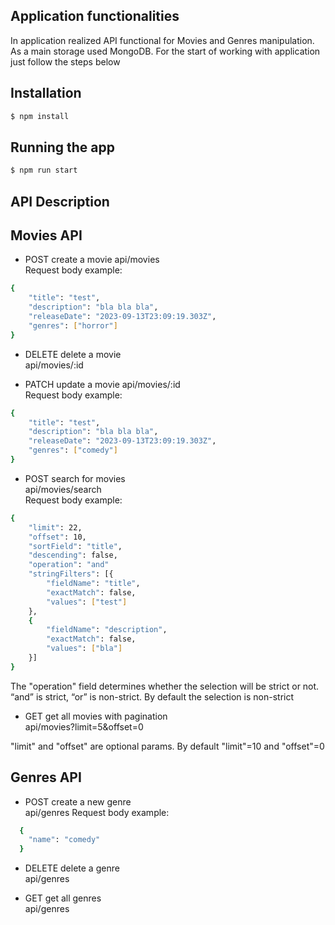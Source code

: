 ## Application functionalities

In application realized API functional for Movies and Genres manipulation. As a main storage used MongoDB. For the start of working with application just follow the steps below

## Installation

```bash
$ npm install
```

## Running the app

```bash
$ npm run start
```

## API Description

## Movies API

- POST create a movie
  api/movies  
  Request body example:  
```bash
{
    "title": "test",
    "description": "bla bla bla",
    "releaseDate": "2023-09-13T23:09:19.303Z",
    "genres": ["horror"]
}
```

- DELETE delete a movie  
  api/movies/:id

- PATCH update a movie
  api/movies/:id  
  Request body example:  
```bash
{
    "title": "test",
    "description": "bla bla bla",
    "releaseDate": "2023-09-13T23:09:19.303Z",
    "genres": ["comedy"]
}
```

- POST search for movies  
  api/movies/search  
  Request body example:  
```bash
{
    "limit": 22,
    "offset": 10,
    "sortField": "title",
    "descending": false,
    "operation": "and"
    "stringFilters": [{
        "fieldName": "title",
        "exactMatch": false,
        "values": ["test"]
    },
    {
        "fieldName": "description",
        "exactMatch": false,
        "values": ["bla"]
    }]
}
```  
The "operation" field determines whether the selection will be strict or not. “and” is strict, “or” is non-strict. By default the selection is non-strict

- GET get all movies with pagination  
  api/movies?limit=5&offset=0  

"limit" and "offset" are optional params. By default "limit"=10 and "offset"=0

## Genres API

- POST create a new genre  
  api/genres
  Request body example:  
```bash
  {
    "name": "comedy"
  }
```

- DELETE delete a genre  
  api/genres

- GET get all genres  
  api/genres
